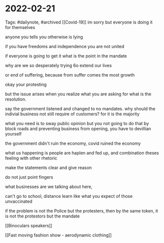 # 2022-02-21
Tags: #dailynote, #archived 
[[Covid-19]]
im sorry but everyone is doing it for themselves

anyone you tells you otherwise is lying

if you have freedoms and independence you are not united

if everyone is going to get it what is the point in the mandate 

why are we so desperately trying 6o extend our lives 

or end of suffering, because from suffer comes the most growth

okay your protesting

but the issue arises when you realize what you are asking for what is the resolution.

say the government listened and changed to no mandates. why should the indivial business not still require of customers? for it is the majority

what you need is to sway public opinion but you not going to do that by block roads and preventing business from opening,  you have to devillian yourself 

the government didn't ruin the economy, covid ruined the economy

what us happening is people are haplen and fed up, and combination theses feeling with other rhetoric 

make the statements clear and give reason

do not just point fingers

what businesses are we talking about here,

can't go to school, distance learn like what you expect of those unvaccinated

if the problem is not the Police but the protesters, then by the same token, it is not the protestors but the mandate

[[Binoculars speakers]]

[[Fast moving fashion show - aerodynamic clothing]]


